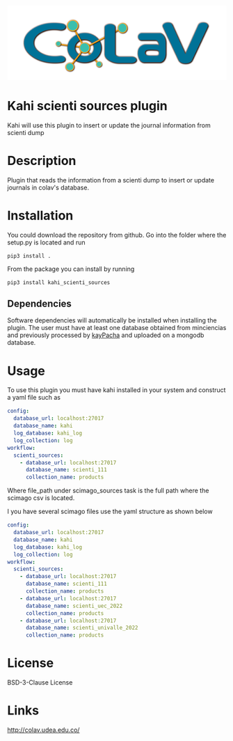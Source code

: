 <center><img src="https://raw.githubusercontent.com/colav/colav.github.io/master/img/Logo.png"/></center>

# Kahi scienti sources plugin 
Kahi will use this plugin to insert or update the journal information from scienti dump

# Description
Plugin that reads the information from a scienti dump to insert or update journals in colav's database.

# Installation
You could download the repository from github. Go into the folder where the setup.py is located and run
```shell
pip3 install .
```
From the package you can install by running
```shell
pip3 install kahi_scienti_sources
```

## Dependencies
Software dependencies will automatically be installed when installing the plugin.
The user must have at least one database obtained from minciencias and previously processed by [kayPacha](https://github.com/colav/KayPacha "KayPacha") and uploaded on a mongodb database.

# Usage
To use this plugin you must have kahi installed in your system and construct a yaml file such as
```yaml
config:
  database_url: localhost:27017
  database_name: kahi
  log_database: kahi_log
  log_collection: log
workflow:
  scienti_sources:
    - database_url: localhost:27017
      database_name: scienti_111
      collection_name: products
```
Where file_path under scimago_sources task is the full path where the scimago csv is located.

I you have several scimago files use the yaml structure as shown below
```yaml
config:
  database_url: localhost:27017
  database_name: kahi
  log_database: kahi_log
  log_collection: log
workflow:
  scienti_sources:
    - database_url: localhost:27017
      database_name: scienti_111
      collection_name: products
    - database_url: localhost:27017
      database_name: scienti_uec_2022
      collection_name: products
    - database_url: localhost:27017
      database_name: scienti_univalle_2022
      collection_name: products
```

# License
BSD-3-Clause License 

# Links
http://colav.udea.edu.co/



